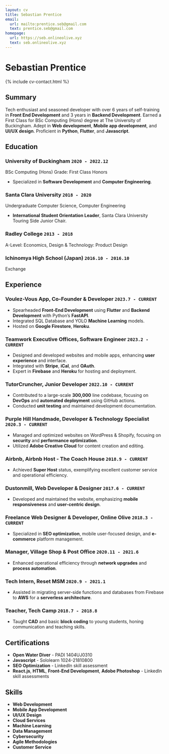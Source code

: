 ```yaml
---
layout: cv
title: Sebastian Prentice
email:
  url: mailto:prentice.seb@gmail.com
  text: prentice.seb@gmail.com
homepage:
  url: https://seb.onlineolive.xyz
  text: seb.onlineolive.xyz
---
```


# Sebastian **Prentice**

{% include cv-contact.html %}

## Summary

Tech enthusiast and seasoned developer with over 6 years of self-training in **Front End Development** and 3 years in **Backend Development**. Earned a First Class for BSc Computing (Hons) degree at The University of Buckingham. Adept in **Web development**, **Mobile app development**, and **UI/UX design**. Proficient in **Python**, **Flutter**, and **Javascript**.

## Education

### **University of Buckingham** `2020 - 2022.12`

BSc Computing (Hons)
Grade: First Class Honors
- Specialized in **Software Development** and **Computer Engineering**.

### **Santa Clara University** `2018 - 2020`

Undergraduate Computer Science, Computer Engineering
- **International Student Orientation Leader**, Santa Clara University Touring Side Junior Chair.

### **Radley College** `2013 - 2018`

A-Level: Economics, Design & Technology: Product Design

### **Ichinomya High School (Japan)** `2016.10 - 2016.10`

Exchange

## Experience

### **Voulez-Vous App, Co-Founder & Developer** `2023.7 - CURRENT`
- Spearheaded **Front-End Development** using **Flutter** and **Backend Development** with Python’s **FastAPI**.
- Integrated SQL Database and YOLO **Machine Learning** models.
- Hosted on **Google Firestore**, **Heroku**.

### **Teamwork Executive Offices, Software Engineer** `2023.2 - CURRENT`
- Designed and developed websites and mobile apps, enhancing **user experience** and interface.
- Integrated with **Stripe**, **iCal**, and **OAuth**.
- Expert in **Firebase** and **Heroku** for hosting and deployment.

### **TutorCruncher, Junior Developer** `2022.10 - CURRENT`
- Contributed to a large-scale **300,000** line codebase, focusing on **DevOps** and **automated deployment** using GitHub actions.
- Conducted **unit testing** and maintained development documentation.

### **Purple Hill Handmade, Developer & Technology Specialist** `2020.3 - CURRENT`
- Managed and optimized websites on WordPress & Shopify, focusing on **security** and **performance optimization**.
- Utilized **Adobe Creative Cloud** for content creation and editing.

### **Airbnb, Airbnb Host - The Coach House** `2018.9 - CURRENT`
- Achieved **Super Host** status, exemplifying excellent customer service and operational efficiency.

### **Dustonmill, Web Developer & Designer** `2017.6 - CURRENT`
- Developed and maintained the website, emphasizing **mobile responsiveness** and **user-centric design**.

### **Freelance Web Designer & Developer, Online Olive** `2018.3 - CURRENT`
- Specialized in **SEO optimization**, mobile user-focused design, and **e-commerce** platform management.

### **Manager, Village Shop & Post Office** `2020.11 - 2021.6`
- Enhanced operational efficiency through **network upgrades** and **process automation**.

### **Tech Intern, Reset MSM** `2020.9 - 2021.1`
- Assisted in migrating server-side functions and databases from Firebase to **AWS** for a **serverless architecture**.

### **Teacher, Tech Camp** `2018.7 - 2018.8`
- Taught **CAD** and basic **block coding** to young students, honing communication and teaching skills.

## Certifications

- **Open Water Diver** - PADI 1404UJ0310
- **Javascript** - Sololearn 1024-21810800
- **SEO Optimization** - LinkedIn skill assessment
- **React.js**, **HTML**, **Front-End Development**, **Adobe Photoshop** - LinkedIn skill assessments

## Skills

- **Web Development**
- **Mobile App Development**
- **UI/UX Design**
- **Cloud Services**
- **Machine Learning**
- **Data Management**
- **Cybersecurity**
- **Agile Methodologies**
- **Customer Service**
